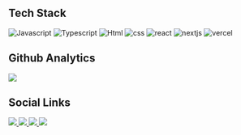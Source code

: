
## Tech Stack

![Javascript](https://img.shields.io/badge/-JavaScript-2d333b?style=for-the-badge&logo=javascript)
![Typescript](https://img.shields.io/badge/-Typescript-2d333b?style=for-the-badge&logo=typescript)
![Html](https://img.shields.io/badge/-HTML-2d333b?style=for-the-badge&logo=html5)
![css](https://img.shields.io/badge/-CSS-2d333b?style=for-the-badge&logo=css3)
![react](https://img.shields.io/badge/-React-2d333b?style=for-the-badge&logo=react)
![nextjs](https://img.shields.io/badge/-NextJS-2d333b?style=for-the-badge&logo=next.js)
![vercel](https://img.shields.io/badge/-Vercel-2d333b?style=for-the-badge&logo=vercel)

## Github Analytics
<p text-align="left" >
<img  src="https://github-readme-stats.vercel.app/api?username=Isac-Joestar&theme=dracula"/>
</p>

## Social Links
<p text-align="left" >
  <a href="https://www.linkedin.com/in/isac-mikael-826396258/" target="_blank">
     <img src="https://img.shields.io/badge/-Linkedin-2d333b?style=for-the-badge&logo=linkedin"/>
  </a>
  <a href="https://discord.gg/9Y9nbSRqd9" target="_blank">
     <img src="https://img.shields.io/badge/-Discord-2d333b?style=for-the-badge&logo=discord"/>
  </a>
  <a href="https://www.instagram.com/joestar.code/" target="_blank">
     <img src="https://img.shields.io/badge/-instagram-2d333b?style=for-the-badge&logo=instagram"/>
  </a>
  <a href="https://portfolio-joestar.vercel.app/" target="_blank">
     <img src="https://img.shields.io/badge/-portfolio-2d333b?style=for-the-badge"/>
  </a>
</p>
 
